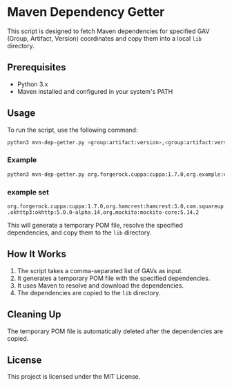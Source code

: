# Maven Dependency Getter

This script is designed to fetch Maven dependencies for specified GAV (Group, Artifact, Version) coordinates and copy them into a local `lib` directory.

## Prerequisites

- Python 3.x
- Maven installed and configured in your system's PATH

## Usage

To run the script, use the following command:

```bash
python3 mvn-dep-getter.py <group:artifact:version>,<group:artifact:version>,...
```

### Example

```bash
python3 mvn-dep-getter.py org.forgerock.cuppa:cuppa:1.7.0,org.example:example-artifact:1.0.0
```

### example set

`org.forgerock.cuppa:cuppa:1.7.0,org.hamcrest:hamcrest:3.0,com.squareup.okhttp3:okhttp:5.0.0-alpha.14,org.mockito:mockito-core:5.14.2`

This will generate a temporary POM file, resolve the specified dependencies, and copy them to the `lib` directory.

## How It Works

1. The script takes a comma-separated list of GAVs as input.
2. It generates a temporary POM file with the specified dependencies.
3. It uses Maven to resolve and download the dependencies.
4. The dependencies are copied to the `lib` directory.

## Cleaning Up

The temporary POM file is automatically deleted after the dependencies are copied.

## License

This project is licensed under the MIT License.
